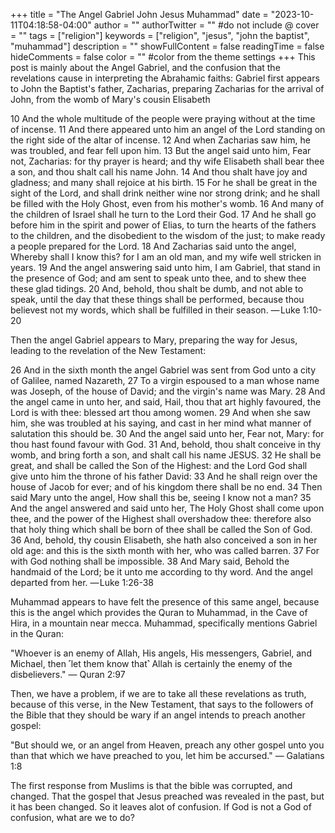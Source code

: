 +++
title = "The Angel Gabriel John Jesus Muhammad"
date = "2023-10-11T04:18:58-04:00"
author = ""
authorTwitter = "" #do not include @
cover = ""
tags = ["religion"]
keywords = ["religion", "jesus", "john the baptist", "muhammad"]
description = ""
showFullContent = false
readingTime = false
hideComments = false
color = "" #color from the theme settings
+++
This post is mainly about the Angel Gabriel, and the confusion that the revelations cause in interpreting the Abrahamic faiths:
Gabriel first appears to John the Baptist's father, Zacharias, preparing Zacharias for the arrival of John, from the womb of Mary's cousin Elisabeth

10 And the whole multitude of the people were praying without at the time of incense.
11 And there appeared unto him an angel of the Lord standing on the right side of the altar of incense.
12 And when Zacharias saw him, he was troubled, and fear fell upon him.
13 But the angel said unto him, Fear not, Zacharias: for thy prayer is heard; and thy wife Elisabeth shall bear thee a son, and thou shalt call his name John.
14 And thou shalt have joy and gladness; and many shall rejoice at his birth.
15 For he shall be great in the sight of the Lord, and shall drink neither wine nor strong drink; and he shall be filled with the Holy Ghost, even from his mother's womb.
16 And many of the children of Israel shall he turn to the Lord their God.
17 And he shall go before him in the spirit and power of Elias, to turn the hearts of the fathers to the children, and the disobedient to the wisdom of the just; to make ready a people prepared for the Lord.
18 And Zacharias said unto the angel, Whereby shall I know this? for I am an old man, and my wife well stricken in years.
19 And the angel answering said unto him, I am Gabriel, that stand in the presence of God; and am sent to speak unto thee, and to shew thee these glad tidings.
20 And, behold, thou shalt be dumb, and not able to speak, until the day that these things shall be performed, because thou believest not my words, which shall be fulfilled in their season.
— Luke 1:10-20


Then the angel Gabriel appears to Mary, preparing the way for Jesus, leading to the revelation of the New Testament:

26 And in the sixth month the angel Gabriel was sent from God unto a city of Galilee, named Nazareth,
27 To a virgin espoused to a man whose name was Joseph, of the house of David; and the virgin's name was Mary.
28 And the angel came in unto her, and said, Hail, thou that art highly favoured, the Lord is with thee: blessed art thou among women.
29 And when she saw him, she was troubled at his saying, and cast in her mind what manner of salutation this should be.
30 And the angel said unto her, Fear not, Mary: for thou hast found favour with God.
31 And, behold, thou shalt conceive in thy womb, and bring forth a son, and shalt call his name JESUS.
32 He shall be great, and shall be called the Son of the Highest: and the Lord God shall give unto him the throne of his father David:
33 And he shall reign over the house of Jacob for ever; and of his kingdom there shall be no end.
34 Then said Mary unto the angel, How shall this be, seeing I know not a man?
35 And the angel answered and said unto her, The Holy Ghost shall come upon thee, and the power of the Highest shall overshadow thee: therefore also that holy thing which shall be born of thee shall be called the Son of God.
36 And, behold, thy cousin Elisabeth, she hath also conceived a son in her old age: and this is the sixth month with her, who was called barren.
37 For with God nothing shall be impossible.
38 And Mary said, Behold the handmaid of the Lord; be it unto me according to thy word. And the angel departed from her.
— Luke 1:26-38


Muhammad appears to have felt the presence of this same angel, because this is the angel which provides the Quran to Muhammad, in the Cave of Hira, in a mountain near mecca. Muhammad, specifically mentions Gabriel in the Quran:

"Whoever is an enemy of Allah, His angels, His messengers, Gabriel, and Michael, then ˹let them know that˺ Allah is certainly the enemy of the disbelievers."
— Quran 2:97


Then, we have a problem, if we are to take all these revelations as truth, because of this verse, in the New Testament, that says to the followers of the Bible that they should be wary if an angel intends to preach another gospel:

"But should we, or an angel from Heaven, preach any other gospel unto you than that which we have preached to you, let him be accursed."
— Galatians 1:8

The first response from Muslims is that the bible was corrupted, and changed. That the gospel that Jesus preached was revealed in the past, but it has been changed. So it leaves alot of confusion. If God is not a God of confusion, what are we to do?
